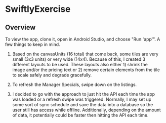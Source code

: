 # SwiftlyExercise

## Overview
To view the app, clone it, open in Android Studio, and choose "Run 'app'". A few things to keep in mind.

1. Based on the canvasUnits (16 total) that come back, some tiles are
very small (3x3 units) or very wide (14x4). Because of this, I created 3 different layouts to be used.
These layouts also either 1) shrink the image and/or the pricing text or 2) remove certain elements from
the tile to scale safely and degrade gracefully.

2. To refresh the Manager Specials, swipe down on the listings.

3. I decided to go with the approach to just hit the API each time the app was loaded or a refresh swipe was
triggered. Normally, I may set up some sort of sync schedule and save the data into a database so
the user still has access while offline. Additionally, depending on the amount of data, it potentially could be
faster then hitting the API each time.

